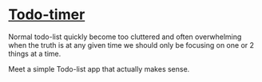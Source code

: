 
# [Todo-timer](https://www.google.com)
Normal todo-list quickly become too cluttered and often overwhelming when the truth is at any given time we should only be focusing on one or 2 things at a time.

Meet a simple Todo-list app that actually makes sense.
